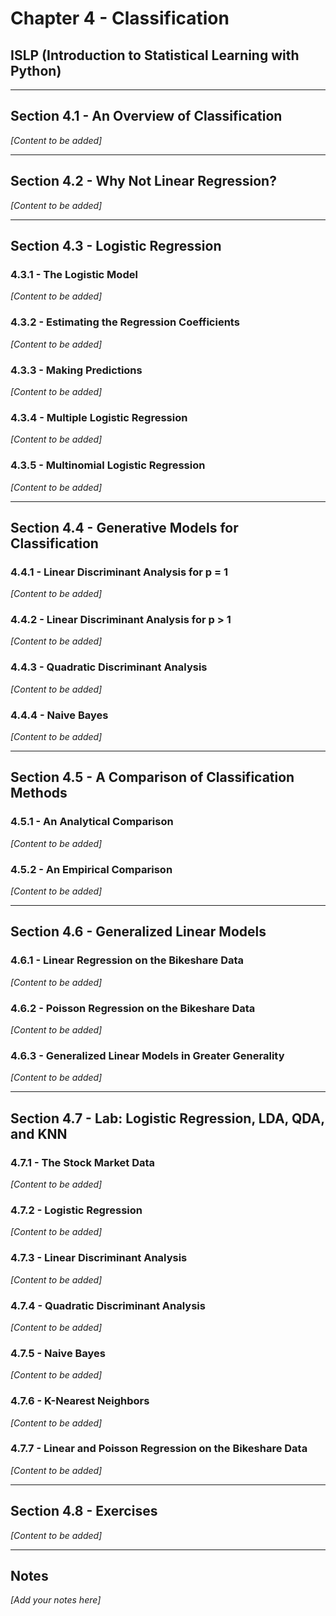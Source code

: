 # Chapter 4 - Classification

## ISLP (Introduction to Statistical Learning with Python)

---

## Section 4.1 - An Overview of Classification
*[Content to be added]*

---

## Section 4.2 - Why Not Linear Regression?
*[Content to be added]*

---

## Section 4.3 - Logistic Regression

### 4.3.1 - The Logistic Model
*[Content to be added]*

### 4.3.2 - Estimating the Regression Coefficients
*[Content to be added]*

### 4.3.3 - Making Predictions
*[Content to be added]*

### 4.3.4 - Multiple Logistic Regression
*[Content to be added]*

### 4.3.5 - Multinomial Logistic Regression
*[Content to be added]*

---

## Section 4.4 - Generative Models for Classification

### 4.4.1 - Linear Discriminant Analysis for p = 1
*[Content to be added]*

### 4.4.2 - Linear Discriminant Analysis for p > 1
*[Content to be added]*

### 4.4.3 - Quadratic Discriminant Analysis
*[Content to be added]*

### 4.4.4 - Naive Bayes
*[Content to be added]*

---

## Section 4.5 - A Comparison of Classification Methods

### 4.5.1 - An Analytical Comparison
*[Content to be added]*

### 4.5.2 - An Empirical Comparison
*[Content to be added]*

---

## Section 4.6 - Generalized Linear Models

### 4.6.1 - Linear Regression on the Bikeshare Data
*[Content to be added]*

### 4.6.2 - Poisson Regression on the Bikeshare Data
*[Content to be added]*

### 4.6.3 - Generalized Linear Models in Greater Generality
*[Content to be added]*

---

## Section 4.7 - Lab: Logistic Regression, LDA, QDA, and KNN

### 4.7.1 - The Stock Market Data
*[Content to be added]*

### 4.7.2 - Logistic Regression
*[Content to be added]*

### 4.7.3 - Linear Discriminant Analysis
*[Content to be added]*

### 4.7.4 - Quadratic Discriminant Analysis
*[Content to be added]*

### 4.7.5 - Naive Bayes
*[Content to be added]*

### 4.7.6 - K-Nearest Neighbors
*[Content to be added]*

### 4.7.7 - Linear and Poisson Regression on the Bikeshare Data
*[Content to be added]*

---

## Section 4.8 - Exercises
*[Content to be added]*

---

## Notes
*[Add your notes here]*

